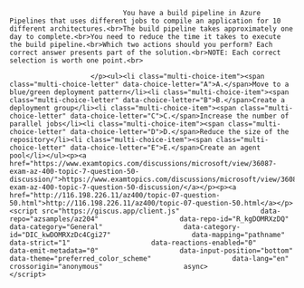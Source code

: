 <p class="card-text">
							
								You have a build pipeline in Azure Pipelines that uses different jobs to compile an application for 10 different architectures.<br>The build pipeline takes approximately one day to complete.<br>You need to reduce the time it takes to execute the build pipeline.<br>Which two actions should you perform? Each correct answer presents part of the solution.<br>NOTE: Each correct selection is worth one point.<br>
							
						</p><ul><li class="multi-choice-item"><span class="multi-choice-letter" data-choice-letter="A">A.</span>Move to a blue/green deployment pattern</li><li class="multi-choice-item"><span class="multi-choice-letter" data-choice-letter="B">B.</span>Create a deployment group</li><li class="multi-choice-item"><span class="multi-choice-letter" data-choice-letter="C">C.</span>Increase the number of parallel jobs</li><li class="multi-choice-item"><span class="multi-choice-letter" data-choice-letter="D">D.</span>Reduce the size of the repository</li><li class="multi-choice-item"><span class="multi-choice-letter" data-choice-letter="E">E.</span>Create an agent pool</li></ul><p><a href="https://www.examtopics.com/discussions/microsoft/view/36087-exam-az-400-topic-7-question-50-discussion/">https://www.examtopics.com/discussions/microsoft/view/36087-exam-az-400-topic-7-question-50-discussion/</a></p><p><a href="http://116.198.226.11/az400/topic-07-question-50.html">http://116.198.226.11/az400/topic-07-question-50.html</a></p><script src="https://giscus.app/client.js"                    data-repo="azsamples/az204"                    data-repo-id="R_kgDOMRXzDQ"                    data-category="General"                    data-category-id="DIC_kwDOMRXzDc4Cgi27"                    data-mapping="pathname"                    data-strict="1"                    data-reactions-enabled="0"                    data-emit-metadata="0"                    data-input-position="bottom"                    data-theme="preferred_color_scheme"                    data-lang="en"                    crossorigin="anonymous"                    async>                    </script>
